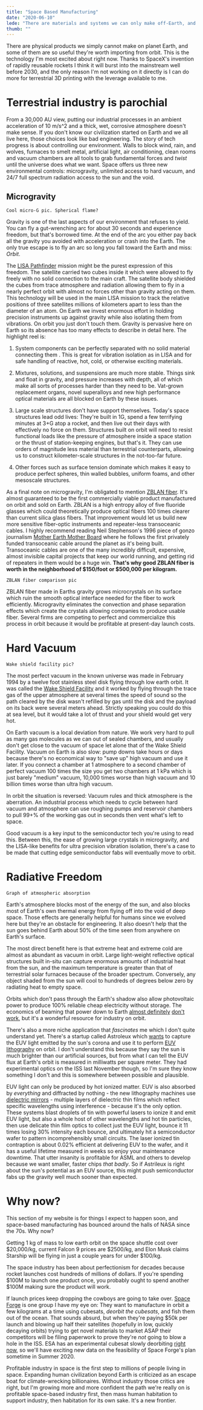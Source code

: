 ```yaml
---
title: "Space Based Manufacturing"
date: "2020-06-10"
lede: "There are materials and systems we can only make off-Earth, and they'll change the world."
thumb: ""
---
```


There are physical products we simply cannot make on planet Earth, and some of them are so useful they're worth importing from orbit. This is the technology I'm most excited about right now. Thanks to SpaceX's invention of rapidly reusable rockets I think it will burst into the mainstream well before 2030, and the only reason I'm not working on it directly is I can do more for terrestrial 3D printing with the leverage available to me.
# Terrestrial industry is parochial
From a 30,000 AU view, putting our industrial processes in an ambient acceleration of 10 m/s^2 and a thick, wet, corrosive atmosphere doesn't make sense. If you don't know our civilization started on Earth and we all live here, those choices look like bad engineering.
The story of tech progress is about controlling our environment. Walls to block wind, rain, and wolves, furnaces to smelt metal, artificial light, air conditioning, clean rooms and vacuum chambers are all tools to grab fundamental forces and _twist_ until the universe does what we want.
Space offers us three new environmental controls: microgravity, unlimited access to hard vacuum, and 24/7 full spectrum radiation access to the sun and the void. 
## Microgravity
    Cool micro-G pic. Spherical flame?

Gravity is one of the last aspects of our environment that refuses to yield. You can fly a gut-wrenching arc for about 30 seconds and experience freedom, but that's borrowed time. At the end of the arc you either pay back all the gravity you avoided with acceleration or crash into the Earth. The only true escape is to fly an arc so long you fall toward the Earth and miss: _Orbit_.

The [LISA Pathfinder](https://www.elisascience.org/articles/lisa-pathfinder) mission might be the purest expression of this freedom. The satellite carried two cubes inside it which were allowed to fly freely with no solid connection to the main craft. The satellite body shielded the cubes from trace atmosphere and radiation allowing them to fly in a nearly perfect orbit with almost no forces other than gravity acting on them. This technology will be used in the main LISA mission to track the relative positions of three satellites millions of kilometers apart to less than the diameter of an atom. On Earth we invest enormous effort in holding precision instruments up against gravity while also isolating them from vibrations. On orbit you just don't touch them.
Gravity is pervasive here on Earth so its absence has too many effects to describe in detail here. The highlight reel is:

1. System components can be perfectly separated with no solid material connecting them . This is great for vibration isolation as in LISA and for safe handling of reactive, hot, cold, or otherwise exciting materials.

2. Mixtures, solutions, and suspensions are much more stable. Things sink and float in gravity, and pressure increases with depth, all of which make all sorts of processes harder than they need to be. Vat-grown replacement organs, novel superalloys and new high performance optical materials are all blocked on Earth by these issues.

3. Large scale structures don't have support themselves. Today's space structures lead odd lives: They're built in 1G, spend a few terrifying minutes at 3+G atop a rocket, and then live out their days with effectively no force on them. Structures built on orbit will need to resist functional loads like the pressure of atmosphere inside a space station or the thrust of station-keeping engines, but that's it. They can use orders of magnitude less material than terrestrial counterparts, allowing us to construct kilometer-scale structures in the not-too-far future.

4. Other forces such as surface tension dominate which makes it easy to produce perfect spheres, thin walled bubbles, uniform foams, and other mesoscale structures.

As a final note on microgravity, I'm obligated to mention [ZBLAN fiber](https://upward.issnationallab.org/the-race-to-manufacture-zblan/). It's almost guaranteed to be the first commercially viable product manufactured on orbit and sold on Earth. ZBLAN is a high entropy alloy of five fluoride glasses which could theoretically produce optical fibers 100 times clearer than current silica glass fibers. That improvement would let us build new more sensitive fiber-optic instruments and repeater-less transoceanic cables. I highly recommend reading Neil Stephenson's 1996 piece of gonzo journalism [Mother Earth Mother Board](https://www.wired.com/1996/12/ffglass/) where he follows the first privately funded transoceanic cable around the planet as it's being built. Transoceanic cables are one of the many incredibly difficult, expensive, almost invisible capital projects that keep our world running, and getting rid of repeaters in them would be a huge win. **That's why good ZBLAN fiber is worth in the neighborhood of $150/foot or $500,000 per kilogram.**

    ZBLAN fiber comparison pic

ZBLAN fiber made in Earths gravity grows microcrystals on its surface which ruin the smooth optical interface needed for the fiber to work efficiently. Microgravity eliminates the convection and phase separation effects which create the crystals allowing companies to produce usable fiber. Several firms are competing to perfect and commercialize this process in orbit because it would be profitable at present-day launch costs.
# Hard Vacuum
    Wake shield facility pic?

The most perfect vacuum in the known universe was made in February 1994 by a twelve foot stainless steel disk flying through low earth orbit. It was called the [Wake Shield Facility](https://en.wikipedia.org/wiki/Wake_Shield_Facility) and it worked by flying through the trace gas of the upper atmosphere at several times the speed of sound so the path cleared by the disk wasn't refilled by gas until the disk and the payload on its back were several meters ahead. Strictly speaking you could do this at sea level, but it would take a lot of thrust and your shield would get very hot.

On Earth vacuum is a local deviation from nature. We work very hard to pull as many gas molecules as we can out of sealed chambers, and usually don't get close to the vacuum of space let alone that of the Wake Shield Facility. Vacuum on Earth is also slow: pump downs take hours or days because there's no economical way to "save up" high vacuum and use it later. If you connect a chamber at 1 atmosphere to a second chamber of perfect vacuum 100 times the size you get two chambers at 1 kPa which is just barely "medium" vacuum, 10,000 times worse than high vacuum and 10 billion times worse than ultra high vacuum.

In orbit the situation is reversed: Vacuum rules and thick atmosphere is the aberration. An industrial process which needs to cycle between hard vacuum and atmosphere can use roughing pumps and reservoir chambers to pull 99+% of the working gas out in seconds then vent what's left to space.

Good vacuum is a key input to the semiconductor tech you're using to read this. Between this, the ease of growing large crystals in microgravity, and the LISA-like benefits for ultra precision vibration isolation, there's a case to be made that cutting edge semiconductor fabs will eventually move to orbit.

# Radiative Freedom
    Graph of atmospheric absorption
    
Earth's atmosphere blocks most of the energy of the sun, and also blocks most of Earth's own thermal energy from flying off into the void of deep space. Those effects are generally helpful for humans since we evolved here but they're an obstacle for engineering. It also doesn't help that the sun goes behind Earth about 50% of the time seen from anywhere on Earth's surface.
    
The most direct benefit here is that extreme heat and extreme cold are almost as abundant as vacuum in orbit. Large light-weight reflective optical structures built in-situ can capture enormous amounts of industrial heat from the sun, and the maximum temperature is greater than that of terrestrial solar furnaces because of the broader spectrum. Conversely, any object shaded from the sun will cool to hundreds of degrees below zero by radiating heat to empty space.

Orbits which don't pass through the Earth's shadow also allow photovoltaic power to produce 100% reliable cheap electricity without storage. The economics of beaming that power down to Earth [almost definitely](https://caseyhandmer.wordpress.com/2019/08/20/space-based-solar-power-is-not-a-thing/) [don't work](https://caseyhandmer.wordpress.com/2019/09/20/no-really-space-based-solar-power-is-not-a-useful-idea-literature-review-edition/), but it's a wonderful resource for industry on orbit.

There's also a more niche application that _fascinates_ me which I don't quite understand yet. There's a startup called Astroleux which [wants](https://semiengineering.com/manufacturing-bits-june-2-2/) to capture the EUV light emitted by the sun's corona and use it to perform [EUV lithography](https://en.wikipedia.org/wiki/Extreme_ultraviolet_lithography) on orbit. I don't understand this because they say the sun is much brighter than our artificial sources, but from what I can tell the EUV flux at Earth's orbit is measured in milliwatts per square meter. They had experimental optics on the ISS last November though, so I'm sure they know something I don't and this is somewhere between possible and plausible.

EUV light can only be produced by hot ionized matter. EUV is also absorbed by _everything_ and diffracted by nothing - the new lithography machines use [dielectric mirrors](https://en.wikipedia.org/wiki/Dielectric_mirror) - multiple layers of dielectric thin films which reflect specific wavelengths using interference - because it's the only option. These systems blast droplets of tin with powerful lasers to ionize it and emit EUV light, but also a whole host of other wavelengths and hot tin particles, then use delicate thin film optics to collect just the EUV light, bounce it 11 times losing 30% intensity each bounce, and ultimately hit a semiconductor wafer to pattern incomprehensibly small circuits. The laser ionized tin contraption is about 0.02% efficient at delivering EUV to the wafer, and it has a useful lifetime measured in weeks so enjoy your maintenance downtime. That utter insanity is profitable for ASML and others to develop because we want smaller, faster chips _that badly_. So if Astrileux is right about the sun's potential as an EUV source, this might push semiconductor fabs up the gravity well much sooner than expected.
# Why now?
This section of my website is for things I expect to happen soon, and space-based manufacturing has bounced around the halls of NASA since the 70s. Why now?

Getting 1 kg of mass to low earth orbit on the space shuttle cost over $20,000/kg, current Falcon 9 prices are $2500/kg,  and Elon Musk claims Starship will be flying in just a couple years for under $100/kg.

The space industry has been about perfectionism for decades because rocket launches cost hundreds of millions of dollars. If you're spending $100M to launch one product once, you probably ought to spend another $100M making sure the product will work.

If launch prices keep dropping the cowboys are going to take over. [Space Forge](https://spaceforge.co.uk/) is one group I have my eye on: They want to manufacture in orbit a few kilograms at a time using cubesats, _deorbit the cubesats_, and fish them out of the ocean. That sounds absurd, but when they're paying $50k per launch and blowing up half their satellites (hopefully in low, quickly decaying orbits) trying to get novel materials to market ASAP their competitors will be filing paperwork to prove they're _not_ going to blow a hole in the ISS. ESA has an experimental cubesat slowly deorbiting [right now](https://www.esa.int/Enabling_Support/Space_Engineering_Technology/Qarman_CubeSat_falling_into_a_fireball), so we'll have exciting new data on the feasibility of Space Forge's plan sometime in Summer 2020.

Profitable industry in space is the first step to millions of people living in space. Expanding human civilization beyond Earth is criticized as an escape boat for climate-wrecking billionaires. Without industry those critics are right, but I'm growing more and more confident the path we're really on is profitable space-based industry first, then mass human habitation to support industry, then habitation for its own sake. It's a new frontier.
    

